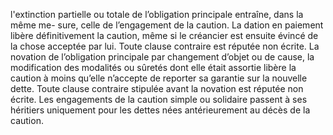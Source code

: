 l'extinction partielle ou totale de l’obligation principale entraîne, dans la même me-
sure, celle de l’engagement de la caution.
La dation en paiement libère définitivement la caution, même si le créancier est ensuite évincé
de la chose acceptée par lui. Toute clause contraire est réputée non écrite.
La novation de l’obligation principale par changement d’objet ou de cause, la modification
des modalités ou sûretés dont elle était assortie libère la caution à moins qu’elle n’accepte de
reporter sa garantie sur la nouvelle dette. Toute clause contraire stipulée avant la novation est
réputée non écrite.
Les engagements de la caution simple ou solidaire passent à ses héritiers uniquement pour les
dettes nées antérieurement au décès de la caution.